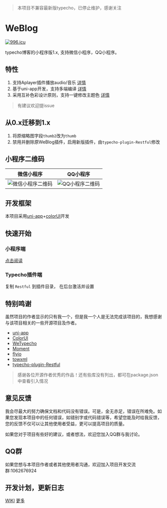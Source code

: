 > 本项目不兼容最新版typecho，已停止维护，感谢关注

# WeBlog

<a href="https://996.icu"><img src="https://img.shields.io/badge/link-996.icu-red.svg" alt="996.icu" /></a>

typecho博客的小程序版1.x, 支持微信小程序，QQ小程序。

## 特性

1. 支持Aplayer插件播放audio/音乐 [详情](https://www.thinkmoon.cn/20191122/cid=555.html#article-header-1)
2. 基于uni-app开发，支持多端编译 [详情](https://www.thinkmoon.cn/20191122/cid=555.html#article-header-2)
3. 采用互补色彩设计原则，支持一键修改主题色 [详情](https://www.thinkmoon.cn/20191122/cid=555.html#article-header-3)

> 有建议欢迎提issue

## 从0.x迁移到1.x

1. 将原缩略图字段`thumb2`改为`thumb`
2. 禁用并删除原WeBlog插件，启用新版插件，由`typecho-plugin-Restful`修改

## 小程序二维码

|  微信小程序   | QQ小程序 |
|  ----  | ----  |
| ![微信小程序二维码][2]  | ![QQ小程序二维码][3] |

## 开发框架

本项目采用[uni-app](https://uniapp.dcloud.io/component/README)+[colorUI](https://github.com/weilanwl/ColorUI)开发

## 快速开始

### 小程序端

[点击阅读](https://github.com/thinkmoon/WeBlog/tree/v1.x/uni-app-cli)

### Typecho插件端

复制 `Restful` 到插件目录， 在后台激活并设置

## 特别鸣谢

虽然项目的作者显示的只有我一个，但是我一个人是无法完成该项目的，我想感谢与该项目相关的一些开源项目及作者。

* [uni-app](https://github.com/dcloudio/uni-app)
* [ColorUI](https://github.com/weilanwl/ColorUI)
* [WeTypecho](https://github.com/MingliangLu/WeTypecho)
* [Moment](https://momentjs.com/)
* [flyio](https://github.com/wendux/fly)
* [towxml](https://github.com/sbfkcel/towxml)
* [typecho-plugin-Restful](https://github.com/moefront/typecho-plugin-Restful)

> 感谢各位开源作者优秀的作品！还有些库没有列出，都可在package.json中查看引入情况

## 意见反馈

我会尽最大的努力确保文档和代码没有错误。可是，金无赤足，错误在所难免。如果您发现本项目中的任何错误，如错别字或代码错误等，希望您能及时给我反馈，您的反馈不仅可以让其他使用者受益，更可以提高项目的质量。

如果您对于项目有些好的建议，或者想法，欢迎您加入QQ群与我讨论。

## QQ群

如果您想与本项目作者或者其他使用者沟通，欢迎加入项目开发交流群:1062676924

## 开发计划，更新日志

[WIKI](https://github.com/thinkmoon/WeBlog/wiki) 
[更多](https://www.thinkmoon.cn/20191122/cid=555.html)

  [2]: https://blog.cdn.thinkmoon.cn/blog/typecho/2019-11-22T07:58:08.png
  [3]: https://blog.cdn.thinkmoon.cn/blog/typecho/2576c006617a8efb2218a1e9145646a4.png

